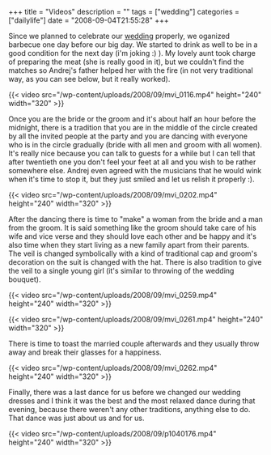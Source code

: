 +++
title = "Videos"
description = ""
tags = ["wedding"]
categories = ["dailylife"]
date = "2008-09-04T21:55:28"
+++

Since we planned to celebrate our <a title="Introduction"
href="http://www.ajka-andrej.com/2008/06/20/introduction/">wedding</a> properly, we oganized
barbecue one day before our big day. We started to drink as well to be in a good condition for the
next day (i'm joking :) ). My lovely aunt took charge of preparing the meat (she is really good in it), but we couldn't find
the matches so Andrej's father helped her with the fire (in not very traditional way, as you can
see below, but it really worked).


{{< video src="/wp-content/uploads/2008/09/mvi_0116.mp4" height="240" width="320" >}}



Once you are the bride or the groom and it's about half an hour before the midnight, there is a
tradition that you are in the middle of the circle created by all the invited people at the party
and you are dancing with everyone who is in the circle gradually (bride with all men and groom with
all women). It's really nice because you can talk to guests for a while but I can tell that after
twentieth one you don't feel your feet at all and you wish to be rather somewhere else. Andrej even
agreed with the musicians that he would wink when it's time to stop it, but they just smiled and
let us relish it properly :).


{{< video src="/wp-content/uploads/2008/09/mvi_0202.mp4" height="240" width="320" >}}



After the dancing there is time to "make" a woman from the bride and a man from the groom. It is
said something like the groom should take care of his wife and vice verse and they should love each
other and be happy and it's also time when they start living as a new family apart from their
parents. The veil is changed symbolically with a kind of traditional cap and groom's decoration on
the suit is changed with the hat. There is also tradition to give the veil to a single young girl
(it's similar to throwing of the wedding bouquet).


{{< video src="/wp-content/uploads/2008/09/mvi_0259.mp4" height="240" width="320" >}}



{{< video src="/wp-content/uploads/2008/09/mvi_0261.mp4" height="240" width="320" >}}



There is time to toast the married couple afterwards and they usually throw away and break their
glasses for a happiness.


{{< video src="/wp-content/uploads/2008/09/mvi_0262.mp4" height="240" width="320" >}}



Finally, there was a last dance for us before we changed our wedding dresses and I think it was the
best and the most relaxed dance during that evening, because there weren't any other traditions,
anything else to do. That dance was just about us and for us.


{{< video src="/wp-content/uploads/2008/09/p1040176.mp4" height="240" width="320" >}}


